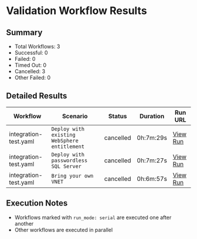 # Validation Workflow Results

## Summary
- Total Workflows: 3
- Successful: 0
- Failed: 0
- Timed Out: 0
- Cancelled: 3
- Other Failed: 0

## Detailed Results

| Workflow | Scenario | Status | Duration | Run URL |
|----------|----------|---------|-----------|----------|
| integration-test.yaml | `Deploy with existing WebSphere entitlement` | cancelled | 0h:7m:29s | [View Run](https://github.com/azure-javaee/azure.websphere-traditional.singleserver/actions/runs/16436543151) |
| integration-test.yaml | `Deploy with passwordless SQL Server` | cancelled | 0h:7m:27s | [View Run](https://github.com/azure-javaee/azure.websphere-traditional.singleserver/actions/runs/16436544989) |
| integration-test.yaml | `Bring your own VNET` | cancelled | 0h:6m:57s | [View Run](https://github.com/azure-javaee/azure.websphere-traditional.singleserver/actions/runs/16436547044) |


## Execution Notes
- Workflows marked with `run_mode: serial` are executed one after another
- Other workflows are executed in parallel
